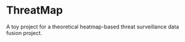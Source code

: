 # ThreatMap

A toy project for a theoretical heatmap-based threat surveillance data fusion project.
